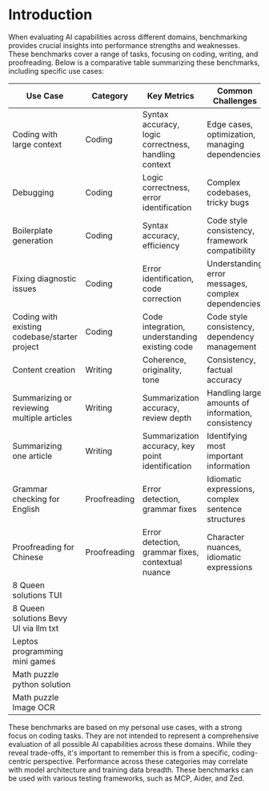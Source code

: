 # Introduction

When evaluating AI capabilities across different domains, benchmarking provides crucial insights into performance strengths and weaknesses. These benchmarks cover a range of tasks, focusing on coding, writing, and proofreading. Below is a comparative table summarizing these benchmarks, including specific use cases:

| Use Case                                           | Category       | Key Metrics                                         | Common Challenges                                  |
|----------------------------------------------------|----------------|-----------------------------------------------------|----------------------------------------------------|
| Coding with large context                          | Coding         | Syntax accuracy, logic correctness, handling context  | Edge cases, optimization, managing dependencies    |
| Debugging                                          | Coding         | Logic correctness, error identification             | Complex codebases, tricky bugs                     |
| Boilerplate generation                             | Coding         | Syntax accuracy, efficiency                         | Code style consistency, framework compatibility    |
| Fixing diagnostic issues                           | Coding         | Error identification, code correction               | Understanding error messages, complex dependencies |
| Coding with existing codebase/starter project      | Coding         | Code integration, understanding existing code       | Code style consistency, dependency management      |
| Content creation                                   | Writing        | Coherence, originality, tone                        | Consistency, factual accuracy                      |
| Summarizing or reviewing multiple articles         | Writing        | Summarization accuracy, review depth                | Handling large amounts of information, consistency |
| Summarizing one article                            | Writing        | Summarization accuracy, key point identification    | Identifying most important information             |
| Grammar checking for English                       | Proofreading   | Error detection, grammar fixes                      | Idiomatic expressions, complex sentence structures |
| Proofreading for Chinese                          | Proofreading   | Error detection, grammar fixes, contextual nuance | Character nuances, idiomatic expressions           |
| 8 Queen solutions TUI
| 8 Queen solutions Bevy UI via llm txt
| Leptos programming mini games
| Math puzzle python solution
| Math puzzle Image OCR

These benchmarks are based on my personal use cases, with a strong focus on coding tasks. They are not intended to represent a comprehensive evaluation of all possible AI capabilities across these domains. While they reveal trade-offs, it's important to remember this is from a specific, coding-centric perspective. Performance across these categories may correlate with model architecture and training data breadth. These benchmarks can be used with various testing frameworks, such as MCP, Aider, and Zed.
